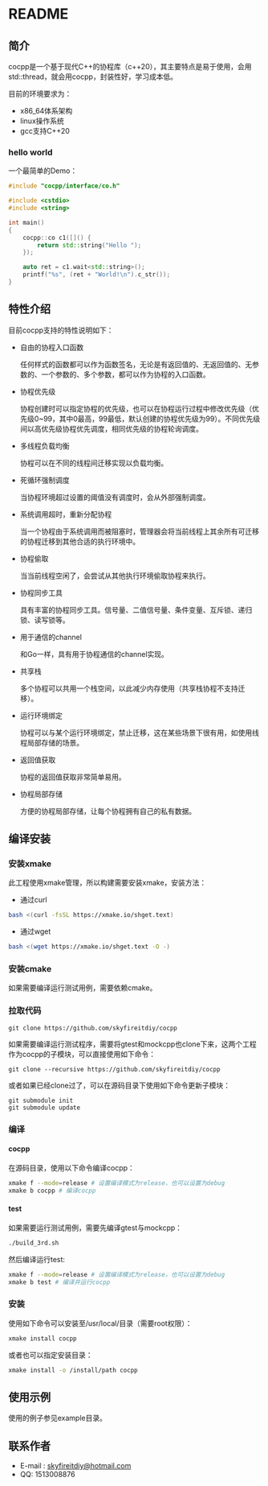 # README

## 简介

cocpp是一个基于现代C++的协程库（c++20），其主要特点是易于使用，会用std::thread，就会用cocpp，封装性好，学习成本低。

目前的环境要求为：

- x86_64体系架构
- linux操作系统
- gcc支持C++20

### hello world

一个最简单的Demo：

```C++
#include "cocpp/interface/co.h"

#include <cstdio>
#include <string>

int main()
{
    cocpp::co c1([]() {
        return std::string("Hello ");
    });

    auto ret = c1.wait<std::string>();
    printf("%s", (ret + "World!\n").c_str());
}
```


## 特性介绍

目前cocpp支持的特性说明如下：

- 自由的协程入口函数

	任何样式的函数都可以作为函数签名，无论是有返回值的、无返回值的、无参数的、一个参数的、多个参数，都可以作为协程的入口函数。
- 协程优先级

	协程创建时可以指定协程的优先级，也可以在协程运行过程中修改优先级（优先级0~99，其中0最高，99最低，默认创建的协程优先级为99）。不同优先级间以高优先级协程优先调度，相同优先级的协程轮询调度。
- 多线程负载均衡

	协程可以在不同的线程间迁移实现以负载均衡。
- 死循环强制调度

	当协程环境超过设置的阈值没有调度时，会从外部强制调度。
- 系统调用超时，重新分配协程

	当一个协程由于系统调用而被阻塞时，管理器会将当前线程上其余所有可迁移的协程迁移到其他合适的执行环境中。
- 协程偷取

	当当前线程空闲了，会尝试从其他执行环境偷取协程来执行。
- 协程同步工具

	具有丰富的协程同步工具。信号量、二值信号量、条件变量、互斥锁、递归锁、读写锁等。
- 用于通信的channel

	和Go一样，具有用于协程通信的channel实现。

- 共享栈

	多个协程可以共用一个栈空间，以此减少内存使用（共享栈协程不支持迁移）。
- 运行环境绑定

	协程可以与某个运行环境绑定，禁止迁移，这在某些场景下很有用，如使用线程局部存储的场景。
- 返回值获取

	协程的返回值获取非常简单易用。
- 协程局部存储

	方便的协程局部存储，让每个协程拥有自己的私有数据。


## 编译安装

### 安装xmake

此工程使用xmake管理，所以构建需要安装xmake，安装方法：

- 通过curl

```Bash
bash <(curl -fsSL https://xmake.io/shget.text)
```


- 通过wget

```Bash
bash <(wget https://xmake.io/shget.text -O -)
```


### 安装cmake

如果需要编译运行测试用例，需要依赖cmake。

### 拉取代码

```Git
git clone https://github.com/skyfireitdiy/cocpp
```


如果需要编译运行测试程序，需要将gtest和mockcpp也clone下来，这两个工程作为cocpp的子模块，可以直接使用如下命令：

```Git
git clone --recursive https://github.com/skyfireitdiy/cocpp
```


或者如果已经clone过了，可以在源码目录下使用如下命令更新子模块：

```Git
git submodule init
git submodule update
```


### 编译

#### cocpp

在源码目录，使用以下命令编译cocpp：

```Bash
xmake f --mode=release # 设置编译模式为release，也可以设置为debug
xmake b cocpp # 编译cocpp
```

#### test

如果需要运行测试用例，需要先编译gtest与mockcpp：

```Bash
./build_3rd.sh
```


然后编译运行test:

```Bash
xmake f --mode=release # 设置编译模式为release，也可以设置为debug
xmake b test # 编译并运行cocpp
```


### 安装

使用如下命令可以安装至/usr/local/目录（需要root权限）：

```Bash
xmake install cocpp
```


或者也可以指定安装目录：

```Bash
xmake install -o /install/path cocpp
```


## 使用示例

使用的例子参见example目录。

## 联系作者

- E-mail : skyfireitdiy@hotmail.com
- QQ: 1513008876
